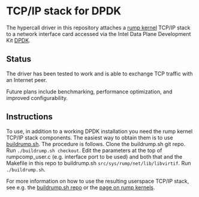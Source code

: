 TCP/IP stack for DPDK
=====================

The hypercall driver in this repository attaches a
[rump kernel](http://www.netbsd.org/docs/rump/) TCP/IP
stack to a network interface card accessed via the Intel Data Plane
Development Kit [DPDK](http://dpdk.org/).


Status
------

The driver has been tested to work and is able to exchange TCP traffic
with an Internet peer.

Future plans include benchmarking, performance optimization, and
improved configurability.


Instructions
------------

To use, in addition to a working DPDK installation you need the rump
kernel TCP/IP stack components.  The easiest way to obtain them is to use
[buildrump.sh](https://github.com/anttikantee/buildrump.sh).  The
procedure is follows.  Clone the buildrump.sh git repo.
Run `./buildrump.sh checkout`.  Edit the parameters at the top of
rumpcomp_user.c (e.g. interface port to be used) and both that and the
Makefile in this repo to buildrump.sh `src/sys/rump/net/lib/libvirtif`.
Run `./buildrump.sh`.

For more information on how to use the resulting userspace TCP/IP stack,
see e.g. the [buildrump.sh repo](https://github.com/anttikantee/buildrump.sh)
or the [page on rump kernels](http://www.netbsd.org/docs/rump/).
